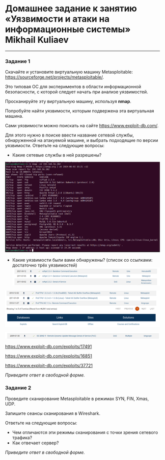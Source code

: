 # Домашнее задание к занятию «Уязвимости и атаки на информационные системы» Mikhail Kuliaev

------

### Задание 1

Скачайте и установите виртуальную машину Metasploitable: https://sourceforge.net/projects/metasploitable/.

Это типовая ОС для экспериментов в области информационной безопасности, с которой следует начать при анализе уязвимостей.

Просканируйте эту виртуальную машину, используя **nmap**.

Попробуйте найти уязвимости, которым подвержена эта виртуальная машина.

Сами уязвимости можно поискать на сайте https://www.exploit-db.com/.

Для этого нужно в поиске ввести название сетевой службы, обнаруженной на атакуемой машине, и выбрать подходящие по версии уязвимости.
Ответьте на следующие вопросы:

- Какие сетевые службы в ней разрешены?

![1](13-01/Scan_Metasploitable.png)

- Какие уязвимости были вами обнаружены? (список со ссылками: достаточно трёх уязвимостей)
![1](13-01/vsftpd.png)

![1](13-01/ProFTPd_IAC.png)

![1](13-01/ISC_BIND_9.png)
  

https://www.exploit-db.com/exploits/17491

https://www.exploit-db.com/exploits/16851

https://www.exploit-db.com/exploits/37721


*Приведите ответ в свободной форме.*  

### Задание 2

Проведите сканирование Metasploitable в режимах SYN, FIN, Xmas, UDP.

Запишите сеансы сканирования в Wireshark.

Ответьте на следующие вопросы:

- Чем отличаются эти режимы сканирования с точки зрения сетевого трафика?
- Как отвечает сервер?

*Приведите ответ в свободной форме.*

